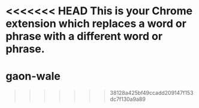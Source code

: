 <<<<<<< HEAD
This is your Chrome extension which replaces a word or phrase with a different word or phrase. 
=======
# gaon-wale
>>>>>>> 38128a425bf49ccadd209147f153dc7f130a9a89

